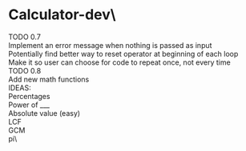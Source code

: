 # Calculator-dev\
TODO 0.7\
	Implement an error message when nothing is passed as input\
	Potentially find better way to reset operator at beginning of each loop\
 	Make it so user can choose for code to repeat once, not every time\
TODO 0.8\
	Add new math functions\
	IDEAS: \
	Percentages\
	Power of ___\
	Absolute value (easy)\
 	LCF\
	GCM\
	pi\

  
